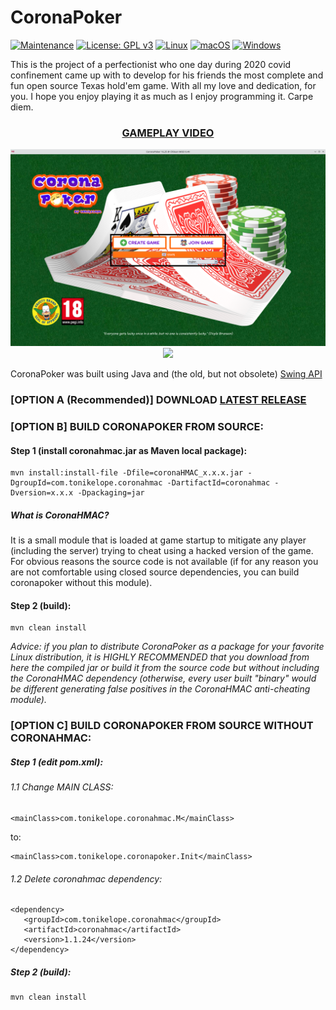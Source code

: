 <h1>CoronaPoker</h1>

[![Maintenance](https://img.shields.io/badge/Maintained%3F-yes-green.svg)](https://GitHub.com/Naereen/StrapDown.js/graphs/commit-activity) [![License: GPL v3](https://img.shields.io/badge/License-GPLv3-blue.svg)](https://www.gnu.org/licenses/gpl-3.0) [![Linux](https://svgshare.com/i/Zhy.svg)](https://svgshare.com/i/Zhy.svg) [![macOS](https://svgshare.com/i/ZjP.svg)](https://svgshare.com/i/ZjP.svg) [![Windows](https://svgshare.com/i/ZhY.svg)](https://svgshare.com/i/ZhY.svg)

This is the project of a perfectionist who one day during 2020 covid confinement came up with to develop for his friends the most complete and fun open source Texas hold'em game. With all my love and dedication, for you. I hope you enjoy playing it as much as I enjoy programming it. Carpe diem.

<h3 align="center"><a href="https://www.youtube.com/watch?v=lAUBjjssKGk"><b>GAMEPLAY VIDEO</b></a></h3>
<p align="center"><img src="https://raw.githubusercontent.com/tonikelope/coronapoker/gh-pages/screenshots/1.png"><br><img src="https://raw.githubusercontent.com/tonikelope/coronapoker/gh-pages/screenshots/13.png"></a></p>

CoronaPoker was built using Java and (the old, but not obsolete) <a href="https://en.wikipedia.org/wiki/Swing_(Java)">Swing API</a>

### [OPTION A (Recommended)] DOWNLOAD <a href="https://github.com/tonikelope/coronapoker/releases/latest">LATEST RELEASE</a>

### [OPTION B] BUILD CORONAPOKER FROM SOURCE:

#### Step 1 (install coronahmac.jar as Maven local package):
```
mvn install:install-file -Dfile=coronaHMAC_x.x.x.jar -DgroupId=com.tonikelope.coronahmac -DartifactId=coronahmac -Dversion=x.x.x -Dpackaging=jar
```
##### What is CoronaHMAC?
It is a small module that is loaded at game startup to mitigate any player (including the server) trying to cheat using a hacked version of the game. For obvious reasons the source code is not available (if for any reason you are not comfortable using closed source dependencies, you can build coronapoker without this module).

#### Step 2 (build):
```
mvn clean install
```
<i>Advice: if you plan to distribute CoronaPoker as a package for your favorite Linux distribution, it is HIGHLY RECOMMENDED that you download from here the compiled jar or build it from the source code but without including the CoronaHMAC dependency (otherwise, every user built "binary" would be different generating false positives in the CoronaHMAC anti-cheating module).</i>


### [OPTION C] BUILD CORONAPOKER FROM SOURCE WITHOUT CORONAHMAC:

##### Step 1 (edit pom.xml):
###### 1.1 Change MAIN CLASS:
```
<mainClass>com.tonikelope.coronahmac.M</mainClass>
```
to:

```
<mainClass>com.tonikelope.coronapoker.Init</mainClass>
```

###### 1.2 Delete coronahmac dependency:
```
<dependency>
   <groupId>com.tonikelope.coronahmac</groupId>
   <artifactId>coronahmac</artifactId>
   <version>1.1.24</version>
</dependency>
```

##### Step 2 (build):
```
mvn clean install
```



